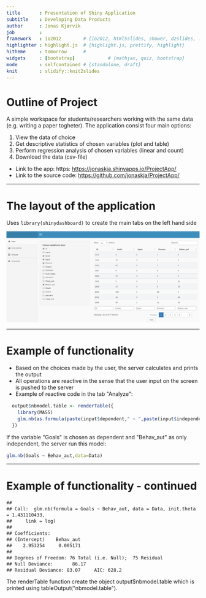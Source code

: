 ```yaml
---
title       : Presentation of Shiny Application
subtitle    : Developing Data Products
author      : Jonas Kjærvik
job         : 
framework   : io2012        # {io2012, html5slides, shower, dzslides, ...}
highlighter : highlight.js  # {highlight.js, prettify, highlight}
hitheme     : tomorrow      # 
widgets     : [bootstrap]            # {mathjax, quiz, bootstrap}
mode        : selfcontained # {standalone, draft}
knit        : slidify::knit2slides
--- 
```


# Outline of Project

A simple workspace for students/researchers working with the same data (e.g. writing a paper togheter). The application consist four main options: 

1. View the data of choice
2. Get descriptive statistics of chosen variables (plot and table)
3. Perform regression analysis of chosen variables (linear and count)
4. Download the data (csv-file)

- Link to the app: https: https://jonaskja.shinyapps.io/ProjectApp/
- Link to the source code: https://github.com/jonaskja/ProjectApp/

--- 

# The layout of the application  

Uses ```library(shinydashboard)``` to create the main tabs on the left hand side 

![width](app.png)


---

# Example of functionality

- Based on the choices made by the user, the server calculates and prints the output
- All operations are reactive in the sense that the user input on the screen is pushed to the server 
- Example of reactive code in the tab "Analyze":
 

```r
  output$nbmodel.table <- renderTable({
    library(MASS)
    glm.nb(as.formula(paste(input$dependent," ~ ",paste(input$independent,collapse="+"))),data=Data)
  })           
```

If the variable "Goals" is chosen as dependent and "Behav_aut" as only independent, the server run this model:



```r
glm.nb(Goals ~ Behav_aut,data=Data)
```


---

# Example of functionality - continued


```
## 
## Call:  glm.nb(formula = Goals ~ Behav_aut, data = Data, init.theta = 1.431110433, 
##     link = log)
## 
## Coefficients:
## (Intercept)    Behav_aut  
##    2.953254     0.005171  
## 
## Degrees of Freedom: 76 Total (i.e. Null);  75 Residual
## Null Deviance:	    86.17 
## Residual Deviance: 83.07 	AIC: 628.2
```


The renderTable function create the object output$nbmodel.table which is printed using tableOutput("nbmodel.table").


